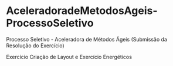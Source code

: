 # AceleradoradeMetodosAgeis-ProcessoSeletivo
Processo Seletivo - Aceleradora de Métodos Ágeis (Submissão da Resolução do Exercício)

Exercício Criação de Layout e Exercício Energéticos

